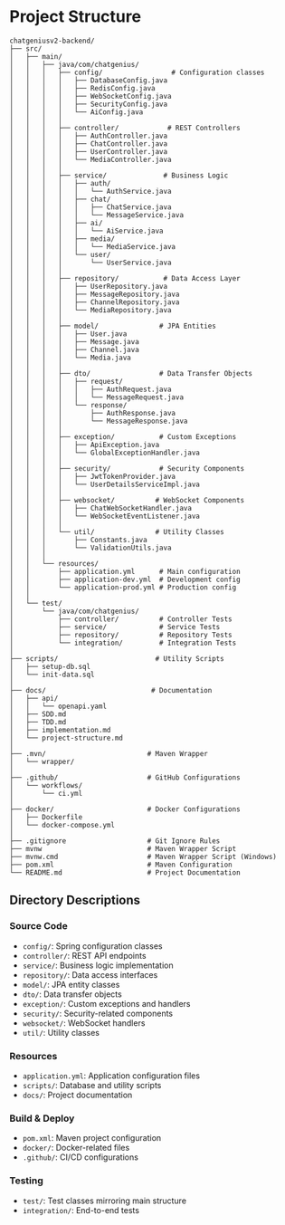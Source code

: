 # Project Structure

```
chatgeniusv2-backend/
├── src/
│   ├── main/
│   │   ├── java/com/chatgenius/
│   │   │   ├── config/                 # Configuration classes
│   │   │   │   ├── DatabaseConfig.java
│   │   │   │   ├── RedisConfig.java
│   │   │   │   ├── WebSocketConfig.java
│   │   │   │   ├── SecurityConfig.java
│   │   │   │   └── AiConfig.java
│   │   │   │
│   │   │   ├── controller/            # REST Controllers
│   │   │   │   ├── AuthController.java
│   │   │   │   ├── ChatController.java
│   │   │   │   ├── UserController.java
│   │   │   │   └── MediaController.java
│   │   │   │
│   │   │   ├── service/              # Business Logic
│   │   │   │   ├── auth/
│   │   │   │   │   └── AuthService.java
│   │   │   │   ├── chat/
│   │   │   │   │   ├── ChatService.java
│   │   │   │   │   └── MessageService.java
│   │   │   │   ├── ai/
│   │   │   │   │   └── AiService.java
│   │   │   │   ├── media/
│   │   │   │   │   └── MediaService.java
│   │   │   │   └── user/
│   │   │   │       └── UserService.java
│   │   │   │
│   │   │   ├── repository/           # Data Access Layer
│   │   │   │   ├── UserRepository.java
│   │   │   │   ├── MessageRepository.java
│   │   │   │   ├── ChannelRepository.java
│   │   │   │   └── MediaRepository.java
│   │   │   │
│   │   │   ├── model/               # JPA Entities
│   │   │   │   ├── User.java
│   │   │   │   ├── Message.java
│   │   │   │   ├── Channel.java
│   │   │   │   └── Media.java
│   │   │   │
│   │   │   ├── dto/                 # Data Transfer Objects
│   │   │   │   ├── request/
│   │   │   │   │   ├── AuthRequest.java
│   │   │   │   │   └── MessageRequest.java
│   │   │   │   └── response/
│   │   │   │       ├── AuthResponse.java
│   │   │   │       └── MessageResponse.java
│   │   │   │
│   │   │   ├── exception/           # Custom Exceptions
│   │   │   │   ├── ApiException.java
│   │   │   │   └── GlobalExceptionHandler.java
│   │   │   │
│   │   │   ├── security/            # Security Components
│   │   │   │   ├── JwtTokenProvider.java
│   │   │   │   └── UserDetailsServiceImpl.java
│   │   │   │
│   │   │   ├── websocket/          # WebSocket Components
│   │   │   │   ├── ChatWebSocketHandler.java
│   │   │   │   └── WebSocketEventListener.java
│   │   │   │
│   │   │   └── util/               # Utility Classes
│   │   │       ├── Constants.java
│   │   │       └── ValidationUtils.java
│   │   │
│   │   └── resources/
│   │       ├── application.yml      # Main configuration
│   │       ├── application-dev.yml  # Development config
│   │       └── application-prod.yml # Production config
│   │
│   └── test/
│       └── java/com/chatgenius/
│           ├── controller/          # Controller Tests
│           ├── service/             # Service Tests
│           ├── repository/          # Repository Tests
│           └── integration/         # Integration Tests
│
├── scripts/                        # Utility Scripts
│   ├── setup-db.sql
│   └── init-data.sql
│
├── docs/                          # Documentation
│   ├── api/
│   │   └── openapi.yaml
│   ├── SDD.md
│   ├── TDD.md
│   ├── implementation.md
│   └── project-structure.md
│
├── .mvn/                         # Maven Wrapper
│   └── wrapper/
│
├── .github/                      # GitHub Configurations
│   └── workflows/
│       └── ci.yml
│
├── docker/                       # Docker Configurations
│   ├── Dockerfile
│   └── docker-compose.yml
│
├── .gitignore                    # Git Ignore Rules
├── mvnw                          # Maven Wrapper Script
├── mvnw.cmd                      # Maven Wrapper Script (Windows)
├── pom.xml                       # Maven Configuration
└── README.md                     # Project Documentation
```

## Directory Descriptions

### Source Code
- `config/`: Spring configuration classes
- `controller/`: REST API endpoints
- `service/`: Business logic implementation
- `repository/`: Data access interfaces
- `model/`: JPA entity classes
- `dto/`: Data transfer objects
- `exception/`: Custom exceptions and handlers
- `security/`: Security-related components
- `websocket/`: WebSocket handlers
- `util/`: Utility classes

### Resources
- `application.yml`: Application configuration files
- `scripts/`: Database and utility scripts
- `docs/`: Project documentation

### Build & Deploy
- `pom.xml`: Maven project configuration
- `docker/`: Docker-related files
- `.github/`: CI/CD configurations

### Testing
- `test/`: Test classes mirroring main structure
- `integration/`: End-to-end tests 